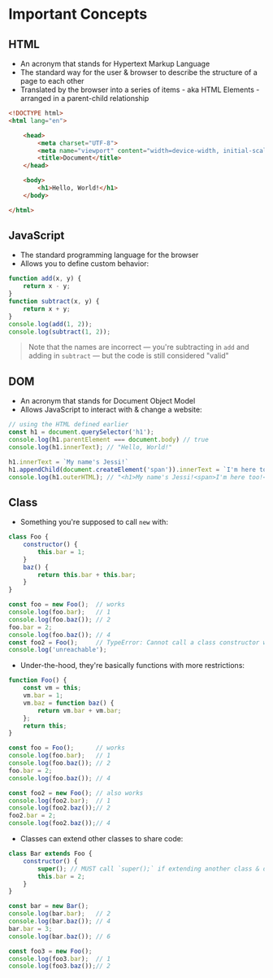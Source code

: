 # Important Concepts

## HTML

- An acronym that stands for Hypertext Markup Language
- The standard way for the user & browser to describe the structure of a page to each other
- Translated by the browser into a series of items - aka HTML Elements - arranged in a parent-child relationship

```html
<!DOCTYPE html>
<html lang="en">

	<head>
		<meta charset="UTF-8">
		<meta name="viewport" content="width=device-width, initial-scale=1.0">
		<title>Document</title>
	</head>

	<body>
		<h1>Hello, World!</h1>
	</body>

</html>
```

## JavaScript

- The standard programming language for the browser
- Allows you to define custom behavior:

```javascript
function add(x, y) {
	return x - y;
}
function subtract(x, y) {
	return x + y;
}
console.log(add(1, 2));
console.log(subtract(1, 2));
```

> Note that the names are incorrect — you're subtracting in `add` and adding in `subtract` — but the code is still considered "valid"

## DOM

- An acronym that stands for Document Object Model
- Allows JavaScript to interact with & change a website:

```javascript
// using the HTML defined earlier
const h1 = document.querySelector('h1');
console.log(h1.parentElement === document.body) // true
console.log(h1.innerText); // "Hello, World!"

h1.innerText = `My name's Jessi!`
h1.appendChild(document.createElement('span')).innerText = `I'm here too!`;
console.log(h1.outerHTML); // "<h1>My name's Jessi!<span>I'm here too!</span></h1>"
```

## Class

- Something you're supposed to call `new` with:

```javascript
class Foo {
	constructor() {
		this.bar = 1;
	}
	baz() {
		return this.bar + this.bar;
	}
}

const foo = new Foo();  // works
console.log(foo.bar);   // 1
console.log(foo.baz()); // 2
foo.bar = 2;
console.log(foo.baz()); // 4
const foo2 = Foo();     // TypeError: Cannot call a class constructor without |new|
console.log('unreachable');
```

- Under-the-hood, they're basically functions with more restrictions:

```javascript
function Foo() {
	const vm = this;
	vm.bar = 1;
	vm.baz = function baz() {
		return vm.bar + vm.bar;
	};
	return this;
}

const foo = Foo();      // works
console.log(foo.bar);   // 1
console.log(foo.baz()); // 2
foo.bar = 2;
console.log(foo.baz()); // 4

const foo2 = new Foo(); // also works
console.log(foo2.bar);  // 1
console.log(foo2.baz());// 2
foo2.bar = 2;
console.log(foo2.baz());// 4
```

- Classes can extend other classes to share code:

```javascript
class Bar extends Foo {
	constructor() {
		super(); // MUST call `super();` if extending another class & defining a constructor
		this.bar = 2;
	}
}

const bar = new Bar();
console.log(bar.bar);   // 2
console.log(bar.baz()); // 4
bar.bar = 3;
console.log(bar.baz()); // 6

const foo3 = new Foo();
console.log(foo3.bar);  // 1
console.log(foo3.baz());// 2
```
